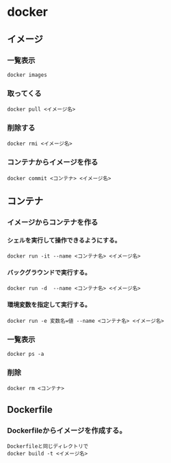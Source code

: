 # docker
## イメージ
### 一覧表示
	docker images
### 取ってくる
	docker pull <イメージ名>
### 削除する
	docker rmi <イメージ名>
### コンテナからイメージを作る
	docker commit <コンテナ> <イメージ名>

## コンテナ
### イメージからコンテナを作る
#### シェルを実行して操作できるようにする。
	docker run -it --name <コンテナ名> <イメージ名>
#### バックグラウンドで実行する。
	docker run -d  --name <コンテナ名> <イメージ名>
#### 環境変数を指定して実行する。
	docker run -e 変数名=値 --name <コンテナ名> <イメージ名>
### 一覧表示
	docker ps -a
### 削除
	docker rm <コンテナ>

## Dockerfile
### Dockerfileからイメージを作成する。
	Dockerfileと同じディレクトリで
	docker build -t <イメージ名>
